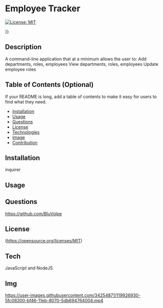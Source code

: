 
# Employee Tracker

  [![License: MIT](https://img.shields.io/badge/License-MIT-yellow.svg)](https://opensource.org/licenses/MIT)
    
  }}
  
## Description
A command-line application that at a minimum allows the user to:  Add departments, roles, employees  View departments, roles, employees  Update employee roles
## Table of Contents (Optional)
If your README is long, add a table of contents to make it easy for users to find what they need.
- [Installation](#installation)
- [Usage](#usage)
- [Questions](#questions)
- [License](#license)
- [Technologies](#tech)
- [Image](#img)
- [Contribution](#contribution)
## Installation
inquirer
## Usage

## Questions
https://github.com/BluVolpe
## License

 (https://opensource.org/licenses/MIT)

## Tech
JavaScript and NodeJS
## Img

https://user-images.githubusercontent.com/34254871/119926930-5fc08300-bf46-11eb-8070-5db694764004.mp4

